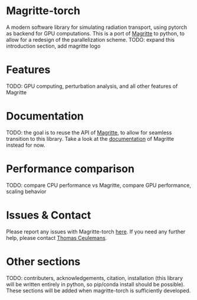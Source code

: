 # Magritte-torch
A modern software library for simulating radiation transport, using pytorch as backend for GPU computations.
This is a port of [Magritte](https://github.com/Magritte-code/Magritte) to python, to allow for a redesign of the parallelization scheme.
TODO: expand this introduction section, add magritte logo

# Features
TODO: GPU computing, perturbation analysis, and all other features of Magritte

# Documentation
TODO: the goal is to reuse the API of [Magritte](https://github.com/Magritte-code/Magritte), to allow for seamless transition to this library. Take a look at the [documentation](https://magritte.readthedocs.io) of Magritte instead for now.

# Performance comparison
TODO: compare CPU performance vs Magritte, compare GPU performance, scaling behavior

# Issues & Contact
Please report any issues with Magritte-torch [here](https://github.com/Magritte-code/Magritte-torch/issues). If you need any further help, please contact [Thomas Ceulemans](https://thomasceulemans.github.io/).

# Other sections
TODO: contributers, acknowledgements, citation, installation (this library will be written entirely in python, so pip/conda install should be possible). These sections will be added when magritte-torch is sufficiently developed.
